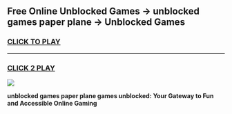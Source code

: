 
## Free Online Unblocked Games → unblocked games paper plane → Unblocked Games
<h3>
<a href="https://premium.freeplayer.one?title=unblocked_games_paper_plane&ref=21F">CLICK TO PLAY</a></h3>
<hr>

<h3>
<a href="https://premium.freeplayer.one?title=unblocked_games_paper_plane&ref=21F">CLICK 2 PLAY</a>
  
</h3>

<a href="https://premium.freeplayer.one?title=unblocked_games_paper_plane&ref=21F/"><img src="https://clearcache.store/games.png"></a>


**unblocked games paper plane games unblocked: Your Gateway to Fun and Accessible Online Gaming**
